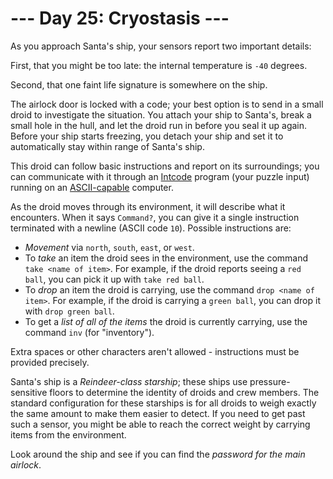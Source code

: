 # --- Day 25: Cryostasis ---

<p>As you approach Santa's ship, your sensors report two important details:</p>
<p>First, that you might be too late: the internal temperature is <span title="This is the same in Fahrenheit and Celsius."><code>-40</code> degrees</span>.</p>
<p>Second, that one faint life signature is somewhere on the ship.</p>
<p>The airlock door is locked with a code; your best option is to send in a small droid to investigate the situation.  You attach your ship to Santa's, break a small hole in the hull, and let the droid run in before you seal it up again. Before your ship starts freezing, you detach your ship and set it to automatically stay within range of Santa's ship.</p>
<p>This droid can follow basic instructions and report on its surroundings; you can communicate with it through an <a href="9">Intcode</a> program (your puzzle input) running on an <a href="17">ASCII-capable</a> computer.</p>
<p>As the droid moves through its environment, it will describe what it encounters.  When it says <code>Command?</code>, you can give it a single instruction terminated with a newline (ASCII code <code>10</code>). Possible instructions are:</p>
<ul>
<li><em>Movement</em> via <code>north</code>, <code>south</code>, <code>east</code>, or <code>west</code>.</li>
<li>To <em>take</em> an item the droid sees in the environment, use the command <code>take &lt;name of item&gt;</code>. For example, if the droid reports seeing a <code>red ball</code>, you can pick it up with <code>take red ball</code>.</li>
<li>To <em>drop</em> an item the droid is carrying, use the command <code>drop &lt;name of item&gt;</code>. For example, if the droid is carrying a <code>green ball</code>, you can drop it with <code>drop green ball</code>.</li>
<li>To get a <em>list of all of the items</em> the droid is currently carrying, use the command <code>inv</code> (for "inventory").</li>
</ul>
<p>Extra spaces or other characters aren't allowed - instructions must be provided precisely.</p>
<p>Santa's ship is a <em>Reindeer-class starship</em>; these ships use pressure-sensitive floors to determine the identity of droids and crew members.  The standard configuration for these starships is for all droids to weigh exactly the same amount to make them easier to detect.  If you need to get past such a sensor, you might be able to reach the correct weight by carrying items from the environment.</p>
<p>Look around the ship and see if you can find the <em>password for the main airlock</em>.</p>
